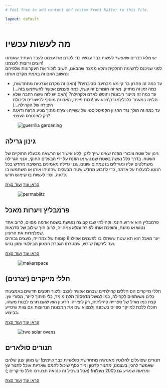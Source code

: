 ```yaml
---
# Feel free to add content and custom Front Matter to this file.

layout: default
---
```

<h1 class="text-5xl font-bold primary-color mb-4">מה לעשות עכשיו</h1>
<div class="mx-10">
    <p class="text-lg mt-4">יש מלא דברים שאפשר לעשות כבר עכשיו כדי לקדם את עצמנו לעבר העתיד שאנחנו רוצים ורוצות לעצמנו! <br> לפני שניכנס לרשימה החלקית והלא ממצה שהבאנו, חשוב לזכור את העקרונות שלפיהם נחשוב האם זה באמת מקדם אותנו:</p>
    <ul class="list-disc mb-8 text-lg mr-4">
        <li>עד כמה זה פתרון בר קיימא מבחינה סביבתית? (האם זה מקדם אנרגיות מתחדשות, כמה זמן זה מחזיק, מאיזה חומרים זה עשוי, כמה פעמים אפשר להשתמש בזה...)</li>
        <li>עד כמה זה מייצר ריבונות וחופש לאדם ולקהילה? (האם יש לזה גישה רחבה שלא תלויה במעמד כלכלי\מגדר\צבע עור\נכות פיזית, האם זה מוסיף לכישורים וליכולת היצירה של הקהילה...)</li>
        <li>עד כמה זה הולך נגד ההגיון הקפיטליסטי של עשייה ויצירה מתוך מניע הרווח ודאגה רק לאינטרס העצמי?</li>
    </ul>
</div>


<div class="card lg:card-side card-bordered">
  <figure>
    <img src="/images/guerrilla-gardening.webp" alt="guerrilla gardening" class="w-24r">
  </figure> 
  <div class="card-body">
    <h2 class="card-title">גינון גרילה</h2> 
    <p>גינון על שטח ציבורי מוזנח שאינו שייך לגנן, ללא אישור או הרשאה מבעליו החוקיים של השטח. בדרך כלל נעשה בשטח שננטש או הוזנח על ידי הבעלים החוקי, וגנני הגרילה משתלטים עליו ומגדלים בו צמחים שונים. גנני גרילה מאמינים בחשיבה מחדש בכל הנוגע לבעלות על אדמה, כדי לתבוע מחדש שטח מבעלים שהזניחו אותו או השתמשו בו לרעה, וכדי לעשות בו שימוש חדש.</p> 
    <div class="card-actions">
        <a href="https://he.wikipedia.org/wiki/%D7%92%D7%99%D7%A0%D7%95%D7%9F_%D7%92%D7%A8%D7%99%D7%9C%D7%94" class="btn btn-primary">קראו עוד</a>
        <a href="https://www.alllies.org/blog/archives/14823#.YeK0-IRByV4" class="btn btn-ghost">ועוד קצת</a>
    </div>
  </div>
</div> 
<div class="card lg:card-side card-bordered">
  <figure>
    <img src="/images/permablitz.webp" alt="permablitz" class="w-24r">
  </figure> 
  <div class="card-body">
    <h2 class="card-title">פרמבליץ ויערות מאכל</h2> 
    <p>פרמבליץ הוא אירוע חינמי וקהילתי שבו קבוצה נפגשת בשטח אדמה מסוים, לרוב אחד נטוש או מוזנח, והופכת אותו לפורה ומלא צמחייה, לרוב תוך שילוב של סדנאות שמלמדות את הרעיון.<br>יער מאכל הוא תא שטח ששתלו בו לפעמים אפילו 8 קומות של צמחייה, מעצים גבוהים ועד לירקות שורש, שמטרתו הגברת המגוון הביולוגי ומזון נגיש.</p> 
    <div class="card-actions">
        <a href="https://ecowiki.org.il/wiki/%D7%99%D7%A2%D7%A8_%D7%9E%D7%90%D7%9B%D7%9C" class="btn btn-primary">קראו עוד</a>
        <a href="https://www.permablitz.net/about-permablitz/what-is-a-permablitz/" class="btn btn-ghost">ועוד קצת</a>
    </div>
  </div>
</div> 
<div class="card lg:card-side card-bordered">
  <figure>
    <img src="/images/makerspace.webp" alt="makerspace" class="w-24r">
  </figure> 
  <div class="card-body">
    <h2 class="card-title">חללי מייקרים (יצרנים)</h2> 
    <p>חללי מייקרים הם חללים קהילתיים שבהם אפשר לעצב וליצור חפצים חדשים באמצעות כלים משותפים לקהילה, כמו למשל מדפסות תלת מימד, כלי חיתוך לייזר, מסורי עץ. קצת כמו מודל של ספרייה קהילתית, רק ליצירה. הרעיון הוא שאם תרצו לבנות משהו, תוכלו ללכת למייקר ספייס בשכונה ולמצוא שם את המכונות הנחוצות וגם צוות שיסייע בביצוע.</p> 
    <div class="card-actions">
      <a href="https://xnet.ynet.co.il/articles/0,7340,L-5726184,00.html" class="btn btn-primary">קראו עוד</a>
        <a href="https://www.makerspaces.com/what-is-a-makerspace/" class="btn btn-ghost">ועוד קצת</a>
    </div>
  </div>
</div>
<div class="card lg:card-side card-bordered">
  <figure>
    <img src="/images/solar-oven.webp" alt="two solar ovens" class="w-24r">
  </figure> 
  <div class="card-body">
    <h2 class="card-title">תנורים סולארים</h2> 
    <p>תנורים שפועלים לחלוטין מאנרגיה מתחדשת סולארית כבר קיימים! יש מגוון ענק שלהם שאפשר להכין בעצמנו, מתנור קרטון ונייר כסף שיכול לחמם שאריות אוכל לתנור עץ ומראות שמגיע גם ל200 מעלות! (אבל בשביל זה כנראה תצטרכו חלל מייקרים ;)</p> 
    <div class="card-actions">
      <a href="https://www.bayadaim.org.il/2012/06/%D7%91%D7%99%D7%A9%D7%95%D7%9C-%D7%91%D7%90%D7%95%D7%A8-%D7%A9%D7%9E%D7%A9-%D7%AA%D7%A0%D7%95%D7%A8%D7%99%D7%9D-%D7%A1%D7%95%D7%9C%D7%90%D7%A8%D7%99%D7%99%D7%9D/" class="btn btn-primary">קראו עוד</a>
        <a href="https://www.youtube.com/watch?v=mzoL-Rjjg6A" class="btn btn-ghost">ועוד קצת</a>
    </div>
  </div>
</div>
